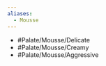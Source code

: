 ```yaml
---
aliases:
  - Mousse
---
```

- #Palate/Mousse/Delicate
- #Palate/Mousse/Creamy
- #Palate/Mousse/Aggressive